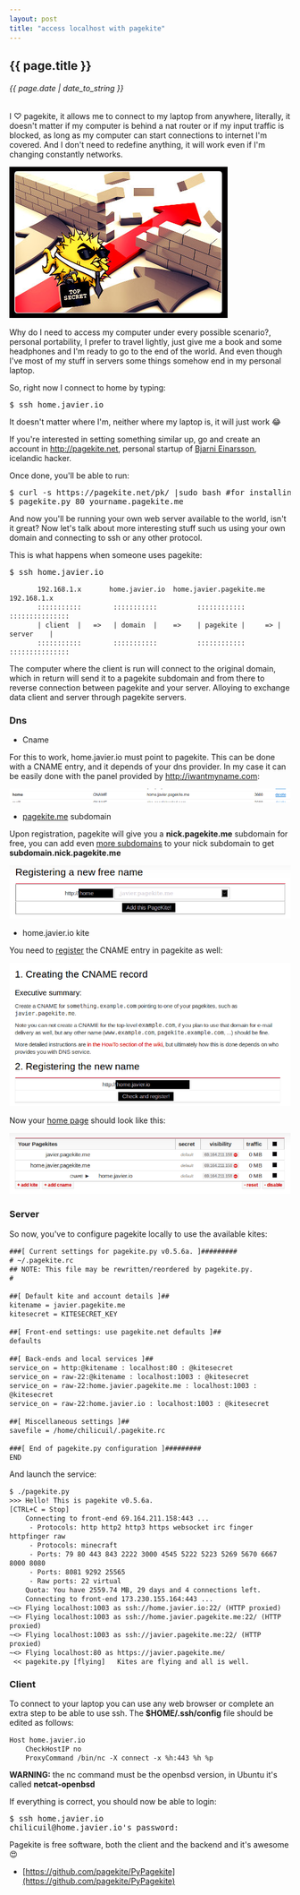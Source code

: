 ```yaml
---
layout: post
title: "access localhost with pagekite"
---
```


## {{ page.title }}

###### {{ page.date | date_to_string }}

I &#x2661; pagekite, it allows me to connect to my laptop from anywhere, literally, it doesn't matter if my computer is behind a nat router or if my input traffic is blocked, as long as my computer can start connections to internet I'm covered. And I don't need to redefine anything, it will work even if I'm changing constantly networks.

**[![](/assets/img/68.jpg)](/assets/img/68.jpg)**

Why do I need to access my computer under every possible scenario?, personal portability, I prefer to travel lightly, just give me a book and some headphones and I'm ready to go to the end of the world. And even though I've most of my stuff in servers some things somehow end in my personal laptop.

So, right now I connect to home by typing:

<pre class="sh_sh">
$ ssh home.javier.io
</pre>

It doesn't matter where I'm, neither where my laptop is, it will just work &#128514;

If you're interested in setting something similar up, go and create an account in <http://pagekite.net>, personal startup of [Bjarni Einarsson](http://bre.klaki.net/), icelandic hacker.

Once done, you'll be able to run:

<pre class="sh_sh">
$ curl -s https://pagekite.net/pk/ |sudo bash #for installing pagekite in 1 line
$ pagekite.py 80 yourname.pagekite.me
</pre>

And now you'll be running your own web server available to the world, isn't it great? Now let's talk about more interesting stuff such us using your own domain and connecting to ssh or any other protocol.

This is what happens when someone uses pagekite:

<pre class="sh_sh">
$ ssh home.javier.io
</pre>

           192.168.1.x       home.javier.io  home.javier.pagekite.me   192.168.1.x
           :::::::::::        :::::::::::          ::::::::::::        :::::::::::::::
           | client  |   =>   | domain  |    =>    | pagekite |     => |   server    |
           :::::::::::        :::::::::::          ::::::::::::        :::::::::::::::


The computer where the client is run will connect to the original domain, which in return will send it to a pagekite subdomain and from there to reverse connection between pagekite and your server. Alloying to exchange data client and server through pagekite servers.

### Dns

- Cname

For this to work, home.javier.io must point to pagekite. This can be done with a CNAME entry, and it depends of your dns provider. In my case it can be easily done with the panel provided by <http://iwantmyname.com>:

**[![](/assets/img/69.png)](/assets/img/69.png)**

- [pagekite.me](http://pagekite.net) subdomain

Upon registration, pagekite will give you a **nick.pagekite.me** subdomain for free, you can add even [more subdomains](https://pagekite.net/signup/?more=free) to your nick subdomain to get **subdomain.nick.pagekite.me**

**[![](/assets/img/70.png)](/assets/img/70.png)**

- home.javier.io kite

You need to [register](https://pagekite.net/signup/?more=cname#cnameForm) the CNAME entry in pagekite as well:

**[![](/assets/img/71.png)](/assets/img/71.png)**

Now your [home page](https://pagekite.net/home/) should look like this:

**[![](/assets/img/72.png)](/assets/img/72.png)**

### Server

So now, you've to configure pagekite locally to use the available kites:

    ###[ Current settings for pagekite.py v0.5.6a. ]#########
    # ~/.pagekite.rc
    ## NOTE: This file may be rewritten/reordered by pagekite.py.
    #

    ##[ Default kite and account details ]##
    kitename = javier.pagekite.me
    kitesecret = KITESECRET_KEY

    ##[ Front-end settings: use pagekite.net defaults ]##
    defaults

    ##[ Back-ends and local services ]##
    service_on = http:@kitename : localhost:80 : @kitesecret
    service_on = raw-22:@kitename : localhost:1003 : @kitesecret
    service_on = raw-22:home.javier.pagekite.me : localhost:1003 : @kitesecret
    service_on = raw-22:home.javier.io : localhost:1003 : @kitesecret

    ##[ Miscellaneous settings ]##
    savefile = /home/chilicuil/.pagekite.rc

    ###[ End of pagekite.py configuration ]#########
    END

And launch the service:

    $ ./pagekite.py
    >>> Hello! This is pagekite v0.5.6a.                            [CTRL+C = Stop]
        Connecting to front-end 69.164.211.158:443 ...
         - Protocols: http http2 http3 https websocket irc finger httpfinger raw
         - Protocols: minecraft
         - Ports: 79 80 443 843 2222 3000 4545 5222 5223 5269 5670 6667 8000 8080
         - Ports: 8081 9292 25565
         - Raw ports: 22 virtual
        Quota: You have 2559.74 MB, 29 days and 4 connections left.
        Connecting to front-end 173.230.155.164:443 ...
    ~<> Flying localhost:1003 as ssh://home.javier.io:22/ (HTTP proxied)
    ~<> Flying localhost:1003 as ssh://home.javier.pagekite.me:22/ (HTTP proxied)
    ~<> Flying localhost:1003 as ssh://javier.pagekite.me:22/ (HTTP proxied)
    ~<> Flying localhost:80 as https://javier.pagekite.me/
     << pagekite.py [flying]   Kites are flying and all is well.

### Client

To connect to your laptop you can use any web browser or complete an extra step to be able to use ssh. The **$HOME/.ssh/config** file should be edited as follows:

    Host home.javier.io
        CheckHostIP no
        ProxyCommand /bin/nc -X connect -x %h:443 %h %p

**WARNING:** the nc command must be the openbsd version, in Ubuntu it's called **netcat-openbsd**

If everything is correct, you should now be able to login:

<pre class="sh_sh">
$ ssh home.javier.io
chilicuil@home.javier.io's password:
</pre>

Pagekite is free software, both the client and the backend and it's awesome &#128525;

- [https://github.com/pagekite/PyPagekite](https://github.com/pagekite/PyPagekite)
